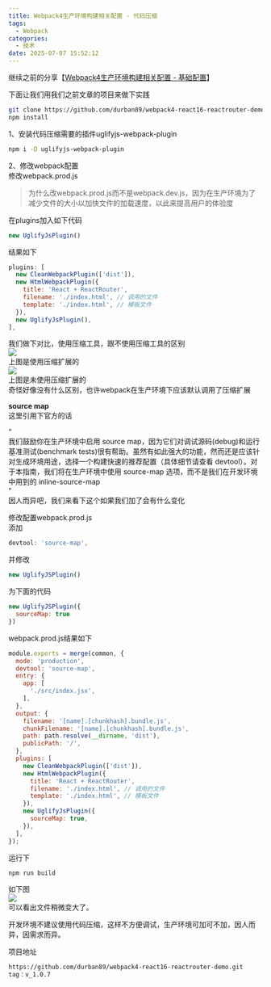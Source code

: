 ```yaml
---
title: Webpack4生产环境构建相关配置 - 代码压缩
tags:
  - Webpack
categories:
  - 技术
date: 2025-07-07 15:52:12
---
```


继续之前的分享【[Webpack4生产环境构建相关配置 - 基础配置](https://www.gowhich.com/blog/832)】

下面让我们用我们之前文章的项目来做下实践

```bash
git clone https://github.com/durban89/webpack4-react16-reactrouter-demo.git react-webpack-demo && cd react-webpack-demo
npm install
```

1、安装代码压缩需要的插件uglifyjs-webpack-plugin

```bash
npm i -D uglifyjs-webpack-plugin
```

2、修改webpack配置  
修改webpack.prod.js

> 为什么改webpack.prod.js而不是webpack.dev.js，因为在生产环境为了减少文件的大小以加快文件的加载速度，以此来提高用户的体验度

在plugins加入如下代码

```js
new UglifyJsPlugin()
```

结果如下

```js
plugins: [
  new CleanWebpackPlugin(['dist']),
  new HtmlWebpackPlugin({
    title: 'React + ReactRouter',
    filename: './index.html', // 调用的文件
    template: './index.html', // 模板文件
  }),
  new UglifyJsPlugin(),
],
```

我们做下对比，使用压缩工具，跟不使用压缩工具的区别  
![](https://res.cloudinary.com/dy5dvcuc1/image/upload/v1528988589/gowhich/%E4%BB%A3%E7%A0%81%E5%8E%8B%E7%BC%A9_1_WX20180612-170055.png)  
上图是使用压缩扩展的  
![](https://res.cloudinary.com/dy5dvcuc1/image/upload/v1528988589/gowhich/%E4%BB%A3%E7%A0%81%E5%8E%8B%E7%BC%A9_2_WX20180612-170337.png)  
上图是未使用压缩扩展的  
奇怪好像没有什么区别，也许webpack在生产环境下应该默认调用了压缩扩展

**source map**  
这里引用下官方的话

“  
我们鼓励你在生产环境中启用 source map，因为它们对调试源码(debug)和运行基准测试(benchmark tests)很有帮助。虽然有如此强大的功能，然而还是应该针对生成环境用途，选择一个构建快速的推荐配置（具体细节请查看 devtool）。对于本指南，我们将在生产环境中使用 source-map 选项，而不是我们在开发环境中用到的 inline-source-map  
”  
因人而异吧，我们来看下这个如果我们加了会有什么变化

修改配置webpack.prod.js  
添加

```js
devtool: 'source-map',
```

并修改

```js
new UglifyJSPlugin()
```

为下面的代码

```js
new UglifyJSPlugin({
  sourceMap: true
})
```

webpack.prod.js结果如下

```js
module.exports = merge(common, {
  mode: 'production',
  devtool: 'source-map',
  entry: {
    app: [
      './src/index.jsx',
    ],
  },
  output: {
    filename: '[name].[chunkhash].bundle.js',
    chunkFilename: '[name].[chunkhash].bundle.js',
    path: path.resolve(__dirname, 'dist'),
    publicPath: '/',
  },
  plugins: [
    new CleanWebpackPlugin(['dist']),
    new HtmlWebpackPlugin({
      title: 'React + ReactRouter',
      filename: './index.html', // 调用的文件
      template: './index.html', // 模板文件
    }),
    new UglifyJsPlugin({
      sourceMap: true,
    }),
  ],
});
```

运行下

```bash
npm run build
```

如下图  
![](https://res.cloudinary.com/dy5dvcuc1/image/upload/v1528988588/gowhich/%E4%BB%A3%E7%A0%81%E5%8E%8B%E7%BC%A9_3_WX20180612-183151.png)  
可以看出文件稍微变大了。

开发环境不建议使用代码压缩，这样不方便调试，生产环境可加可不加，因人而异，因需求而异。

项目地址

```bash
https://github.com/durban89/webpack4-react16-reactrouter-demo.git
tag：v_1.0.7
```
